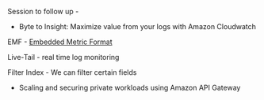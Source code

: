 Session to follow up - 

- Byte to Insight: Maximize value from your logs with Amazon Cloudwatch

EMF - [Embedded Metric Format](https://docs.aws.amazon.com/AmazonCloudWatch/latest/monitoring/CloudWatch_Embedded_Metric_Format_Specification.html)

Live-Tail  - real time log monitoring

Filter Index - We can filter certain fields

- Scaling and securing private workloads using Amazon API Gateway

